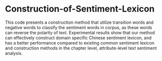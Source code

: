 # Construction-of-Sentiment-Lexicon
This code presents a construction method that utilize transition words and negative words to classify the sentiment words in corpus, as these words can reverse the polarity of text. Experimental results show that our method can effectively construct domain specific Chinese sentiment lexicon, and has a better performance compared to existing common sentiment lexicon and construction methods in the chapter level, attribute-level text sentiment analysis.
